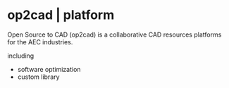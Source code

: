 # op2cad | platform
Open Source to CAD (op2cad) is a collaborative CAD resources platforms for the AEC industries.

including 
- software optimization 
- custom library

